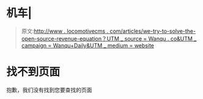# 机车|

> 原文:[http://www . locomotivecms . com/articles/we-try-to-solve-the-open-source-revenue-equation？UTM _ source = Wanqu . co&UTM _ campaign = Wanqu+Daily&UTM _ medium = website](http://www.locomotivecms.com/articles/we-tried-to-solve-the-open-source-revenue-equation?utm_source=wanqu.co&utm_campaign=Wanqu+Daily&utm_medium=website)

# 找不到页面

抱歉，我们没有找到您要查找的页面